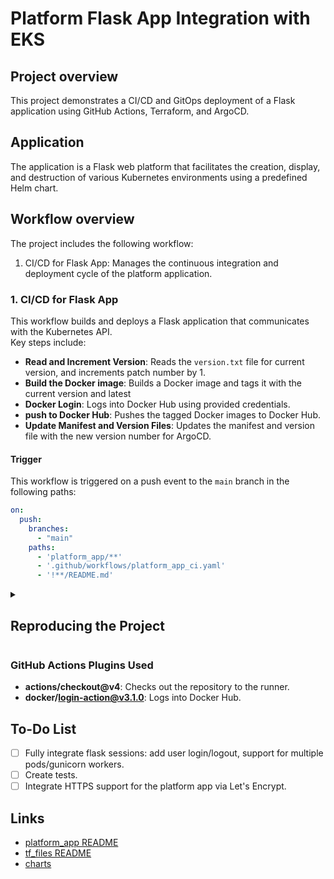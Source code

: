 # Platform Flask App Integration with EKS

## Project overview

This project demonstrates a CI/CD and GitOps deployment of a Flask application using GitHub Actions, Terraform, and ArgoCD.

## Application
The application is a Flask web platform that facilitates the creation, display, and destruction of various Kubernetes environments using a predefined Helm chart.

## Workflow overview

The project includes the following workflow:
   1. CI/CD for Flask App: Manages the continuous integration and deployment cycle of the platform application.

### 1. CI/CD for Flask App

This workflow builds and deploys a Flask application that communicates with the Kubernetes API. \
Key steps include:

   - **Read and Increment Version**: Reads the `version.txt` file for current version, and increments patch number by 1.
   - **Build the Docker image**: Builds a Docker image and tags it with the current version and latest
   - **Docker Login**: Logs into Docker Hub using provided credentials.
   - **push to Docker Hub**: Pushes the tagged Docker images to Docker Hub.
   - **Update Manifest and Version Files**: Updates the manifest and version file with the new version number for ArgoCD.

#### Trigger

This workflow is triggered on a push event to the `main` branch in the following paths:
```yaml
on:
  push:
    branches: 
      - "main"
    paths:       
      - 'platform_app/**'
      - '.github/workflows/platform_app_ci.yaml'
      - '!**/README.md'
```

<details>
<summary><h2>Reproducing the Project</h2></summary>

## Flask Application:

### Overview

- **platform_app**
  - `app.py`: A simple Flask web application that manages multiple endpoints and communicates with Kubernetes API.

## Web_App Dockerfile

- **Base Image**: Uses `python:alpine3.19` for a lightweight Python environment.
- **Install Helm**: Uses `apk` to install curl, bash, and openssl to install Helm 3, then removes unnecessary packages while keeping Helm operational.
- **Work Directory**: Sets the working directory to `/app`.
- **Install Dependencies**: Copies `requirements.txt` and installs Python dependencies without cache (including the Flask[async] addon).
- **Copy Source Code**: Copies the source code to the working directory.
- **Create Temp Session Store**: Creates a directory to store the temporary session store for use when running in a container.
- **Run Application**: Uses Gunicorn to run the Flask application with pre-configured `gunicorn.conf.py` file.

## Setup

1. **Clone the Repository**:
    ```bash
    git clone https://github.com/Evgeny-Nik/project_platform_app.git
    cd project_platform_app
    ```
2. **Setup the .env file**:
    ```bash
    touch platform_app/.env
    ```

#### Environment Variables Example (.env-example)

The `.env` file in your `platform_app` directory should have the following example values:

    ```
    DOCKER_HUB_USERNAME="<username>"
    DOCKER_HUB_ACCESS_TOKEN="<token>"
    SESSION_KEY="<session_secret_key>"
    HELM_CHART="<path_or_url_to_helm_chart>"
    KUBECONFIG="<path_to_.kube/config>"
    ```
    
*KUBECONFIG env var is only required when the app is deployed outside of kubrnetes.

3. **Trigger the workflow to build the app**:
   - Push changes to the `main` branch.
   - See triggers [here](#trigger).

4. **Deploy the app to the environment of your choosing**:
   - To manually run the platform app locally:
     ```bash
     cd platform_app
     python -m venv venv
     source venv/bin/activate 
     pip install -r requirements.txt
     python3 platform_app/app.py
     ```
     The Platform App will then be accessible in `http://localhost:5000`

   - To manually run the platform app in a container:
     ```bash
     cd platform_app
     docker build -t ${DOCKERHUB_USERNAME}/platform_app:latest .
     docker run -d -v </path/to/.kube/config>:</path/to/.kube/config> -p 8000:8000 --env-file .env ${DOCKERHUB_USERNAME}/platform_app:latest
     ```
     The Platform App will then be accessible in `http://localhost:8000`

   - To manually run the platform in a Kubernetes Cluster:
     ```bash
     cd tf-Files
     terraform init \
       -backend-config="bucket=<your_s3_bucket's_name>" \
       -backend-config="key=<your_s3_statefiles's_key>"
     terraform validate
     terraform plan
     terraform apply -auto-approve
     ```
     For further Setup steps go to [tf_files README](tf_files/README.md)

</details>

### GitHub Actions Plugins Used

- **actions/checkout@v4**: Checks out the repository to the runner.
- **docker/login-action@v3.1.0**: Logs into Docker Hub.

## To-Do List

- [ ] Fully integrate flask sessions: add user login/logout, support for multiple pods/gunicorn workers. 
- [ ] Create tests.
- [ ] Integrate HTTPS support for the platform app via Let's Encrypt.

## Links
- [platform_app README](platform_app/README.md)
- [tf_files README](tf_files/README.md)
- [charts](charts/README.md)
